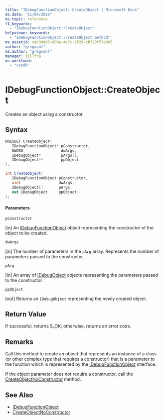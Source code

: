 ```yaml
---
title: "IDebugFunctionObject::CreateObject | Microsoft Docs"
ms.date: "11/04/2016"
ms.topic: reference
f1_keywords:
  - "IDebugFunctionObject::CreateObject"
helpviewer_keywords:
  - "IDebugFunctionObject::CreateObject method"
ms.assetid: c4c99dd5-609a-4e7c-8f29-eb728f57e995
author: "gregvanl"
ms.author: "gregvanl"
manager: jillfra
ms.workload:
  - "vssdk"
---
```

# IDebugFunctionObject::CreateObject
Creates an object using a constructor.

## Syntax

```cpp
HRESULT CreateObject( 
   IDebugFunctionObject* pConstructor,
   DWORD                 dwArgs,
   IDebugObject*         pArgs[],
   IDebugObject**        ppObject
);
```

```csharp
int CreateObject(
   IDebugFunctionObject pConstructor,
   uint                 dwArgs,
   IDebugObject[]       pArgs,
   out IDebugObject     ppObject
);
```

#### Parameters
 `pConstructor`

 [in] An [IDebugFunctionObject](../../../extensibility/debugger/reference/idebugfunctionobject.md) object representing the constructor of the object to be created.

 `dwArgs`

 [in] The number of parameters in the `pArg` array. Represents the number of parameters passed to the constructor.

 `pArg`

 [in] An array of [IDebugObject](../../../extensibility/debugger/reference/idebugobject.md) objects representing the parameters passed to the constructor.

 `ppObject`

 [out] Returns an `IDebugObject` representing the newly created object.

## Return Value
 If successful, returns S_OK; otherwise, returns an error code.

## Remarks
 Call this method to create an object that represents an instance of a class (or other complex type that requires a constructor) that is a parameter to the function which is represented by the [IDebugFunctionObject](../../../extensibility/debugger/reference/idebugfunctionobject.md) interface.

 If the object parameter does not require a constructor, call the [CreateObjectNoConstructor](../../../extensibility/debugger/reference/idebugfunctionobject-createobjectnoconstructor.md) method.

## See Also
- [IDebugFunctionObject](../../../extensibility/debugger/reference/idebugfunctionobject.md)
- [CreateObjectNoConstructor](../../../extensibility/debugger/reference/idebugfunctionobject-createobjectnoconstructor.md)
